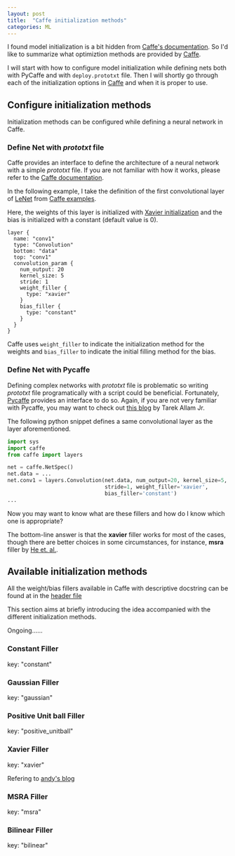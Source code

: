 ```yaml
---
layout: post
title:  "Caffe initialization methods"
categories: ML
---
```


I found model initialization is a bit hidden from [Caffe's documentation](http://caffe.berkeleyvision.org/). So I'd like to summarize what optimiztion methods are provided by [Caffe](https://github.com/BVLC/caffe).

I will start with how to configure model initialization while defining nets both with PyCaffe and with `deploy.prototxt` file. Then I will shortly go through each of the initialization options in [Caffe](https://github.com/BVLC/caffe) and when it is proper to use.

## Configure initialization methods

Initialization methods can be configured while defining a neural network in Caffe.

### Define Net with _prototxt_ file

Caffe provides an interface to define the architecture of a neural network with a simple _prototxt_ file. If you are not familiar with how it works, please refer to the [Caffe documentation](http://caffe.berkeleyvision.org/tutorial/net_layer_blob.html).


In the following example, I take the definition of the first convolutional layer of  [LeNet](http://www.dengfanxin.cn/wp-content/uploads/2016/03/1998Lecun.pdf) from [Caffe examples](https://github.com/BVLC/caffe/blob/master/examples/mnist/lenet.prototxt).

Here, the weights of this layer is initialized with [Xavier initialization](http://proceedings.mlr.press/v9/glorot10a/glorot10a.pdf) and the bias is initialized with a constant (default value is 0).

```
layer {
  name: "conv1"
  type: "Convolution"
  bottom: "data"
  top: "conv1"
  convolution_param {
    num_output: 20
    kernel_size: 5
    stride: 1
    weight_filler {
      type: "xavier"
    }
    bias_filler {
      type: "constant"
    }
  }
}
```

Caffe uses `weight_filler` to indicate the initialization method for the weights and `bias_filler` to indicate the initial filling method for the bias.

### Define Net with Pycaffe

Defining complex networks with _prototxt_ file is problematic so writing _prototxt_ file programatically with a script could be beneficial. Fortunately, [Pycaffe](https://github.com/BVLC/caffe/blob/master/python/caffe/pycaffe.py) provides an interface to do so. Again, if you are not very familiar with Pycaffe, you may want to check out [this blog](http://www.tarekallamjr.com/blog/posts/Programatically-define-net-with-PyCaffe/) by Tarek Allam Jr.

The following python snippet defines a same convolutional layer as the layer aforementioned.

```python
import sys
import caffe
from caffe import layers

net = caffe.NetSpec()
net.data = ...
net.conv1 = layers.Convolution(net.data, num_output=20, kernel_size=5,
                               stride=1, weight_filler='xavier',
                               bias_filler='constant')
...
```

Now you may want to know what are these fillers and how do I know which one is appropriate?

The bottom-line answer is that the __xavier__ filler works for most of the cases, though there are better choices in some circumstances, for instance, __msra__  filler by [He et. al.](https://arxiv.org/pdf/1502.01852v1.pdf).

## Available initialization methods

All the weight/bias fillers available in Caffe with descriptive docstring can be found at in the [header file](https://github.com/BVLC/caffe/blob/master/include/caffe/filler.hpp)

This section aims at briefly introducing the idea accompanied with the different initialization methods.

Ongoing......

### Constant Filler

key: "constant"

### Gaussian Filler

key: "gaussian"

### Positive Unit ball Filler

key: "positive_unitball"

### Xavier Filler

key: "xavier"

Refering to [andy's blog](http://andyljones.tumblr.com/post/110998971763/an-explanation-of-xavier-initialization)

### MSRA Filler

key: "msra"

### Bilinear Filler

key: "bilinear"
